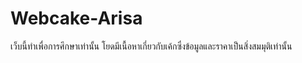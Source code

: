 # Webcake-Arisa

เว็บนี้ทำเพื่อการศึกษาเท่านั้น โยดมีเนื้อหาเกี่ยวกับเค้กซึ่งข้อมูลและราคาเป็นสิ่งสมมุติเท่านั้น